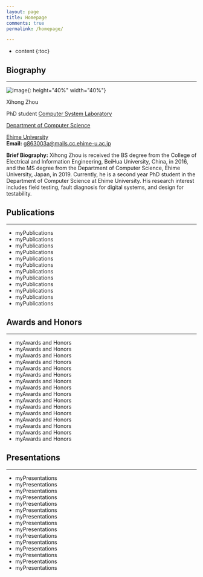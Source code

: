 ```yaml
---
layout: page
title: Homepage
comments: true
permalink: /homepage/

---
```


* content
{:toc}


## Biography

---
![image](https://xihongzhou.github.io/images/zhou.jpg){: height="40%" width="40%"}

 Xihong Zhou  
 
 PhD student  [Computer System Laboratory](http://larissa.cs.ehime-u.ac.jp/) 
 
 [Department of Computer Science](https://www.eng.ehime-u.ac.jp/rikougaku/outline/organization/ecs_cs_en.html) 
 
 [Ehime University](https://www.ehime-u.ac.jp/) <br> **Email:** <g863003a@mails.cc.ehime-u.ac.jp> 

**Brief Biography:** Xihong Zhou is received the BS degree from the College of Electrical and Information Engineering, BeiHua University, China, in 2016, and the MS degree from the Department of Computer Science, Ehime University, Japan, in 2019. Currently, he is a second year PhD student in the Department of Computer Science at Ehime University. His research interest includes field testing, fault diagnosis for digital systems, and design for testability.



## Publications

---

- myPublications
- myPublications
- myPublications
- myPublications
- myPublications
- myPublications
- myPublications
- myPublications
- myPublications
- myPublications
- myPublications
- myPublications

## Awards and Honors

---

- myAwards and Honors
- myAwards and Honors
- myAwards and Honors
- myAwards and Honors
- myAwards and Honors
- myAwards and Honors
- myAwards and Honors
- myAwards and Honors
- myAwards and Honors
- myAwards and Honors
- myAwards and Honors
- myAwards and Honors
- myAwards and Honors
- myAwards and Honors
- myAwards and Honors
- myAwards and Honors

## Presentations

---

- myPresentations
- myPresentations
- myPresentations
- myPresentations
- myPresentations
- myPresentations
- myPresentations
- myPresentations
- myPresentations
- myPresentations
- myPresentations
- myPresentations
- myPresentations
- myPresentations
- myPresentations
